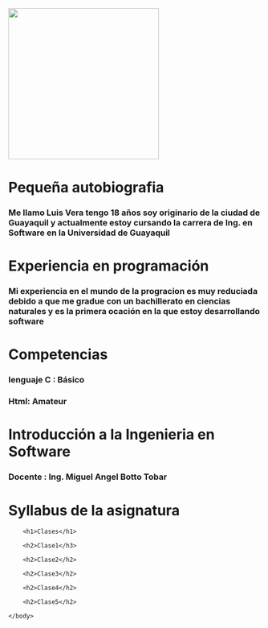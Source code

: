 <html>
    <head>
        <title>Luis Alberto Vera Garcia </title> 
    </head>
    <img src="Descargas/LuisVera.jpg" width="300" height"300"/>
    <body>
        <h1>Pequeña autobiografia</h1>
        <h3>Me llamo Luis Vera tengo 18 años soy originario de la ciudad de Guayaquil y actualmente estoy cursando la carrera de Ing. en Software en la Universidad de Guayaquil</h3>
        <h1>Experiencia en programación</h1>
        <h3>Mi experiencia en el mundo de la progracion es muy reduciada debido a que me gradue con un bachillerato en ciencias naturales y es la primera ocación en la que estoy desarrollando software</h3>
        <h1>Competencias</h1>
        <h3>lenguaje C : Básico </h3>
        <h3>Html: Amateur </h3>
        <h1>Introducción a la Ingenieria en Software </h1>
        <h3>Docente : Ing. Miguel Angel Botto Tobar</h3>
        <h1>Syllabus de la asignatura</h1>

        <h1>Clases</h1>
        
        <h2>Clase1</h3>

        <h2>Clase2</h2>

        <h2>Clase3</h2>

        <h2>Clase4</h2>

        <h2>Clase5</h2>

    </body>
</html> 
